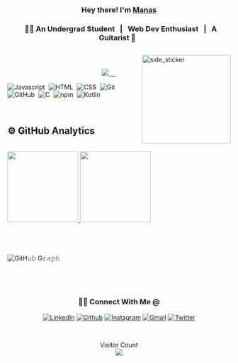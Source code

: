 
 

### <p align="center"> Hey there! I'm [Manas](https://octoprofile.vercel.app/user?id=Manas2403) </p>

### <p align="center"> &nbsp; 👨‍🎓 An Undergrad Student &nbsp; | &nbsp; Web Dev Enthusiast &nbsp; | &nbsp; A Guitarist 🎸 &nbsp;  </p>

##

<img align="right" width=200px height=200px alt="side_sticker" src="https://media.giphy.com/media/TEnXkcsHrP4YedChhA/giphy.gif" />

<br/>

<p align="center"> &nbsp; &nbsp; &nbsp; &nbsp; &nbsp; &nbsp; &nbsp; &nbsp; &nbsp; &nbsp; &nbsp; &nbsp; &nbsp; &nbsp; &nbsp; &nbsp; &nbsp; &nbsp; &nbsp; &nbsp; <a href="https://github.com/Manas2403"><img src="https://img.shields.io/github/followers/Manas2403?color=%234CC61E&label=GitHub%20Followers%20%3A"/> &nbsp; &nbsp; <a 
<br/>


<br/>

![Javascript](https://img.shields.io/badge/-Javascript-05122A?style=flat&logo=Javascript&logoColor=FFA518)&nbsp;
![HTML](https://img.shields.io/badge/-HTML-05122A?style=flat&logo=HTML5)&nbsp;
![CSS](https://img.shields.io/badge/-CSS-05122A?style=flat&logo=CSS3&logoColor=1572B6)&nbsp;
![Git](https://img.shields.io/badge/-Git-05122A?style=flat&logo=git)&nbsp;
![GitHub](https://img.shields.io/badge/-GitHub-05122A?style=flat&logo=github)&nbsp;
![C](https://img.shields.io/badge/-C-05122A?style=flat&logo=C&logoColor=A8B9CC)&nbsp;
![npm](https://img.shields.io/badge/-Xd-05122A?style=flat&logo=npm)&nbsp;
![Kotlin](https://img.shields.io/badge/-Xd-05122A?style=flat&logo=Kotlin)&nbsp;

<br/>

<h2>⚙️ GitHub Analytics</h2>

<br/>
       
<a href="https://github.com/Manas2403">
  
  <img height="160em" src="https://github-readme-stats.vercel.app/api?username=Manas2403&count_private=true&show_icons=true&&theme=chartreuse-dark&include_all_commits=true" />
  <img height="160em" src="https://github-readme-streak-stats.herokuapp.com?user=Manas2403&theme=chartreuse-dark">
  
</a>

<br/>

#

<br/>

![GitH𝚞𝚋 G𝚛𝚊𝚙𝚑](https://activity-graph.herokuapp.com/graph?username=Manas2403&theme=react-dark&hide_border=true&area=true)

#

<br/>

<div align="center">
<h3> 🤝🏻 Connect With Me @ </h3>

[![LinkedIn](https://img.shields.io/badge/LinkedIn-black?style=flat-square&logo=Linkedin)](https://www.linkedin.com/in/manas-gupta-439392224/)
[![Github](https://img.shields.io/badge/GitHub-black?style=flat-square&logo=GitHub)](https://github.com/Manas2403)
[![Instagram](https://img.shields.io/badge/Instagram-black?style=flat-square&logo=Instagram)](https://www.instagram.com/manas1707/)
[![Gmail](https://img.shields.io/badge/Gmail-black?style=flat-square&logo=Gmail)](mailto:guptamanas149@gmail.com)
[![Twitter](https://img.shields.io/badge/Twitter-black?style=flat-square&logo=Twitter)](https://twitter.com/ManasMG24)

</div>

<br/>

<p align="center"> 
  Visitor Count
  
  </br>
  <img src="https://profile-counter.glitch.me/Manas2403/count.svg" />
</p>

